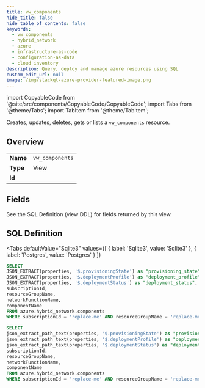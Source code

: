 ```yaml
--- 
title: vw_components
hide_title: false
hide_table_of_contents: false
keywords:
  - vw_components
  - hybrid_network
  - azure
  - infrastructure-as-code
  - configuration-as-data
  - cloud inventory
description: Query, deploy and manage azure resources using SQL
custom_edit_url: null
image: /img/stackql-azure-provider-featured-image.png
---
```


import CopyableCode from '@site/src/components/CopyableCode/CopyableCode';
import Tabs from '@theme/Tabs';
import TabItem from '@theme/TabItem';

Creates, updates, deletes, gets or lists a <code>vw_components</code> resource.

## Overview
<table><tbody>
<tr><td><b>Name</b></td><td><code>vw_components</code></td></tr>
<tr><td><b>Type</b></td><td>View</td></tr>
<tr><td><b>Id</b></td><td><CopyableCode code="azure.hybrid_network.vw_components" /></td></tr>
</tbody></table>

## Fields

See the SQL Definition (view DDL) for fields returned by this view.

## SQL Definition

<Tabs
defaultValue="Sqlite3"
values={[
{ label: 'Sqlite3', value: 'Sqlite3' },
{ label: 'Postgres', value: 'Postgres' }
]}
>
<TabItem value="Sqlite3">

```sql
SELECT
JSON_EXTRACT(properties, '$.provisioningState') as "provisioning_state",
JSON_EXTRACT(properties, '$.deploymentProfile') as "deployment_profile",
JSON_EXTRACT(properties, '$.deploymentStatus') as "deployment_status",
subscriptionId,
resourceGroupName,
networkFunctionName,
componentName
FROM azure.hybrid_network.components
WHERE subscriptionId = 'replace-me' AND resourceGroupName = 'replace-me' AND networkFunctionName = 'replace-me';
```

</TabItem>
<TabItem value="Postgres">

```sql
SELECT
json_extract_path_text(properties, '$.provisioningState') as "provisioning_state",
json_extract_path_text(properties, '$.deploymentProfile') as "deployment_profile",
json_extract_path_text(properties, '$.deploymentStatus') as "deployment_status",
subscriptionId,
resourceGroupName,
networkFunctionName,
componentName
FROM azure.hybrid_network.components
WHERE subscriptionId = 'replace-me' AND resourceGroupName = 'replace-me' AND networkFunctionName = 'replace-me';
```

</TabItem>
</Tabs>
